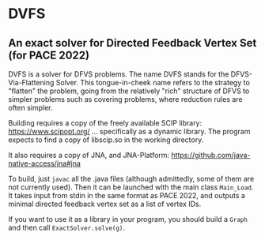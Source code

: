 # DVFS
## An exact solver for Directed Feedback Vertex Set (for PACE 2022)
DVFS is a solver for DFVS problems. The name DVFS stands for the DFVS-Via-Flattening Solver. This tongue-in-cheek name
refers to the strategy to "flatten" the problem, going from the relatively "rich" structure of DFVS to simpler problems
such as covering problems, where reduction rules are often simpler.

Building requires a copy of the freely available SCIP library: https://www.scipopt.org/
... specifically as a dynamic library. The program expects to find a copy of libscip.so in the working directory.

It also requires a copy of JNA, and JNA-Platform: https://github.com/java-native-access/jna#jna

To build, just `javac` all the .java files (although admittedly, some of them are not currently used).
Then it can be launched with the main class `Main_Load`. It takes input from stdin in the same format
as PACE 2022, and outputs a minimal directed feedback vertex set as a list of vertex IDs.

If you want to use it as a library in your program, you should build a `Graph` and then call `ExactSolver.solve(g)`.
